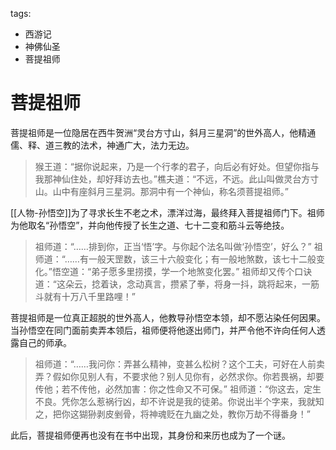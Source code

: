 tags:
  - 西游记
  - 神佛仙圣
  - 菩提祖师

# 菩提祖师

菩提祖师是一位隐居在西牛贺洲“灵台方寸山，斜月三星洞”的世外高人，他精通儒、释、道三教的法术，神通广大，法力无边。

> 猴王道：“据你说起来，乃是一个行孝的君子，向后必有好处。但望你指与我那神仙住处，却好拜访去也。”樵夫道：“不远，不远。此山叫做灵台方寸山。山中有座斜月三星洞。那洞中有一个神仙，称名须菩提祖师。”

[[人物-孙悟空]]为了寻求长生不老之术，漂洋过海，最终拜入菩提祖师门下。祖师为他取名“孙悟空”，并向他传授了长生之道、七十二变和筋斗云等绝技。

> 祖师道：“……排到你，正当‘悟’字。与你起个法名叫做‘孙悟空’，好么？”
> 祖师道：“……有一般天罡数，该三十六般变化；有一般地煞数，该七十二般变化。”悟空道：“弟子愿多里捞摸，学一个地煞变化罢。”
> 祖师却又传个口诀道：“这朵云，捻着诀，念动真言，攒紧了拳，将身一抖，跳将起来，一筋斗就有十万八千里路哩！”

菩提祖师是一位真正超脱的世外高人，他教导孙悟空本领，却不愿沾染任何因果。当孙悟空在同门面前卖弄本领后，祖师便将他逐出师门，并严令他不许向任何人透露自己的师承。

> 祖师道：“……我问你：弄甚么精神，变甚么松树？这个工夫，可好在人前卖弄？假如你见别人有，不要求他？别人见你有，必然求你。你若畏祸，却要传他；若不传他，必然加害：你之性命又不可保。”
> 祖师道：“你这去，定生不良。凭你怎么惹祸行凶，却不许说是我的徒弟。你说出半个字来，我就知之，把你这猢狲剥皮剉骨，将神魂贬在九幽之处，教你万劫不得番身！”

此后，菩提祖师便再也没有在书中出现，其身份和来历也成为了一个谜。
